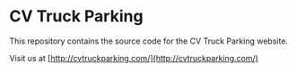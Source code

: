 # CV Truck Parking

This repository contains the source code for the CV Truck Parking website.

Visit us at [http://cvtruckparking.com/](http://cvtruckparking.com/)
